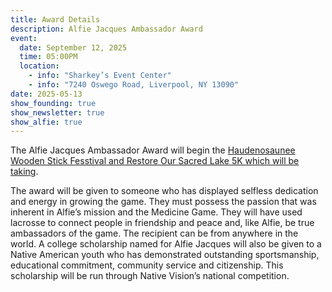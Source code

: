 ```yaml
---
title: Award Details
description: Alfie Jacques Ambassador Award
event:
  date: September 12, 2025
  time: 05:00PM
  location:
    - info: "Sharkey’s Event Center"
    - info: "7240 Oswego Road, Liverpool, NY 13090"
date: 2025-05-13
show_founding: true
show_newsletter: true
show_alfie: true
---
```


The Alfie Jacques Ambassador Award will begin the [Haudenosaunee Wooden Stick Fesstival and Restore Our Sacred Lake 5K which will be taking](https://aila.ngo/the-restore-our-sacred-lake-5k-and-haudenosaunee-wooden-stick-festival-weekend-september-13th-and-14th-at-onondaga-lake-park/).

The award will be given to someone who has displayed selfless dedication and energy in growing the game. They must possess the passion that was inherent in Alfie’s mission and the Medicine Game. They will have used lacrosse to connect people in friendship and peace and, like Alfie, be true ambassadors of the game. The recipient can be from anywhere in the world. A college scholarship named for Alfie Jacques will also be given to a Native American youth who has demonstrated outstanding sportsmanship, educational commitment, community service and citizenship. This scholarship will be run through Native Vision’s national competition.
